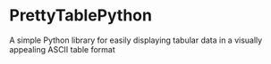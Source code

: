 # PrettyTablePython
A simple Python library for easily displaying tabular data in a visually appealing ASCII table format
